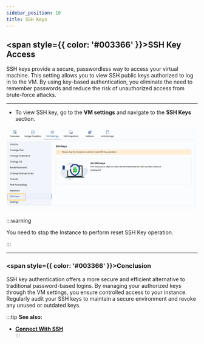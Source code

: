 ```yaml
---
sidebar_position: 10
title: SSH Keys
---
```


## <span style={{ color: '#003366' }}>SSH Key Access</span>

SSH keys provide a secure, passwordless way to access your virtual machine. This setting allows you to view SSH public keys authorized to log in to the VM. By using key-based authentication, you eliminate the need to remember passwords and reduce the risk of unauthorized access from brute-force attacks.

----------

- To view SSH key, go to the **VM settings** and navigate to the **SSH Keys** section.

![SSH Key Configuration](../vmimages/ssh-key.png)

:::warning

You need to stop the Instance to perform reset SSH Key operation.

:::

----------

### <span style={{ color: '#003366' }}>Conclusion</span>

SSH key authentication offers a more secure and efficient alternative to traditional password-based logins. By managing your authorized keys through the VM settings, you ensure controlled access to your instance. Regularly audit your SSH keys to maintain a secure environment and revoke any unused or outdated keys.

:::tip
**See also:**  
- **[Connect With SSH](../Connect%20With%20SSH.md)**  
:::
